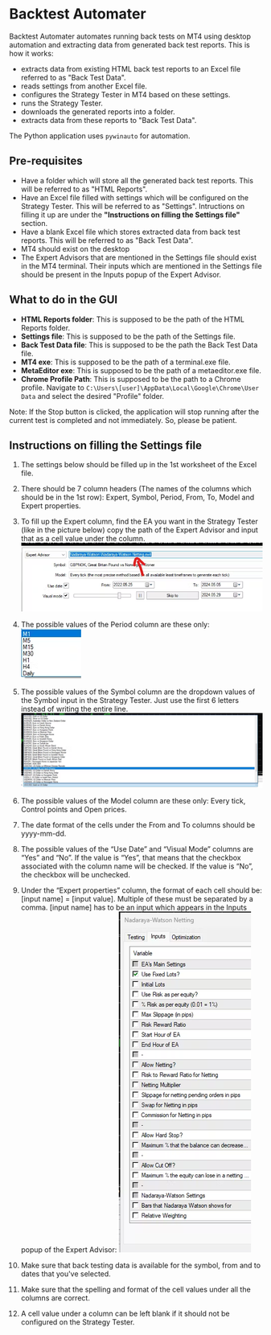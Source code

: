 # Backtest Automater

Backtest Automater automates running back tests on MT4 using desktop automation and extracting data from generated back test reports. 
This is how it works:
- extracts data from existing HTML back test reports to an Excel file referred to as "Back Test Data".
- reads settings from another Excel file.
- configures the Strategy Tester in MT4 based on these settings.
- runs the Strategy Tester.
- downloads the generated reports into a folder.
- extracts data from these reports to "Back Test Data". 

The Python application uses `pywinauto` for automation.

## Pre-requisites
- Have a folder which will store all the generated back test reports. This will be referred to as "HTML Reports".
- Have an Excel file filled with settings which will be configured on the Strategy Tester. This will be referred to as "Settings". Intructions on filling it up are under the **"Instructions on filling the Settings file"** section.
- Have a blank Excel file which stores extracted data from back test reports. This will be referred to as "Back Test Data".
- MT4 should exist on the desktop
- The Expert Advisors that are mentioned in the Settings file should exist in the MT4 terminal. Their inputs which are mentioned in the Settings file should be present in the Inputs popup of the Expert Advisor.

## What to do in the GUI
- **HTML Reports folder**: This is supposed to be the path of the HTML Reports folder.
- **Settings file**: This is supposed to be the path of the Settings file.
- **Back Test Data file**: This is supposed to be the path the Back Test Data file.
- **MT4 exe**: This is supposed to be the path of a terminal.exe file.
- **MetaEditor exe**: This is supposed to be the path of a metaeditor.exe file.
- **Chrome Profile Path**: This is supposed to be the path to a Chrome profile. Navigate to `C:\Users\[user]\AppData\Local\Google\Chrome\User Data` and select the desired "Profile" folder.

Note: If the Stop button is clicked, the application will stop running after the current test is completed and not immediately. So, please be patient.

## Instructions on filling the Settings file
1. The settings below should be filled up in the 1st worksheet of the Excel file.

2. There should be 7 column headers (The names of the columns which should be in the 1st row): Expert, Symbol, Period, From, To, Model and Expert properties.

3. To fill up the Expert column, find the EA you want in the Strategy Tester (like in the picture below) copy the path of the Expert Advisor and input that as a cell value under the column.
![Expert Advisor being chosen on Strategy Tester](media/expert.png)

4. The possible values of the Period column are these only: 
![dropdown of periods](media/periods.png)

5. The possible values of the Symbol column are the dropdown values of the Symbol input in the Strategy Tester. Just use the first 6 letters instead of writing the entire line.
![Dropdown of symbols](media/symbols.png)

6. The possible values of the Model column are these only: Every tick, Control points and Open prices.

7. The date format of the cells under the From and To columns should be yyyy-mm-dd.

8. The possible values of the “Use Date” and “Visual Mode” columns are “Yes” and “No”. If the value is “Yes”, that means that the checkbox associated with the column name will be checked. If the value is “No”, the checkbox will be unchecked. 

9. Under the “Expert properties” column, the format of each cell should be: [input name] = [input value]. Multiple of these must be separated by a comma. [input name] has to be an input which appears in the Inputs popup of the Expert Advisor:
![Inputs of EA](media/inputs.png)

10. Make sure that back testing data is available for the symbol, from and to dates that you've selected.

11. Make sure that the spelling and format of the cell values under all the columns are correct.

12. A cell value under a column can be left blank if it should not be configured on the Strategy Tester.

